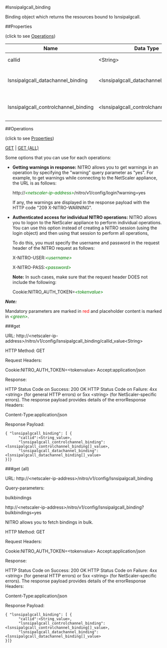 #lsnsipalgcall_binding

Binding object which returns the resources bound to lsnsipalgcall.


##Properties 
<span>(click to see [Operations](#operations))</span>


<table><thead><tr><th>Name</th><th> Data Type</th><th> Permissions</th><th>Description</th></tr></thead><tbody><tr><td>callid</td><td>&lt;String></td><td>Read-write</td><td>Call ID for the SIP call.</td><tr><tr><td>lsnsipalgcall_datachannel_binding</td><td>&lt;lsnsipalgcall_datachannel_binding[]></td><td>Read-only</td><td>datachannel that can be bound to lsnsipalgcall.</td><tr><tr><td>lsnsipalgcall_controlchannel_binding</td><td>&lt;lsnsipalgcall_controlchannel_binding[]></td><td>Read-only</td><td>controlchannel that can be bound to lsnsipalgcall.</td><tr></tbody></table>
##Operations 
<span>(click to see [Properties](#properties))</span>


[GET](#get) | [GET (ALL)](#get-(all))


Some options that you can use for each operations:
<ul><li><p><b>Getting warnings in response:</b> NITRO allows you to get warnings in an operation by specifying the "warning" query parameter as "yes". For example, to get warnings while connecting to the NetScaler appliance, the URL is as follows:</p><p>http://<span style="color:green;font-style:italic;">&lt;netscaler-ip-address&gt;</span>/nitro/v1/config/login?warning=yes</p><p>If any, the warnings are displayed in the response payload with the HTTP code "209 X-NITRO-WARNING".</p></li><li><p><b>Authenticated access for individual NITRO operations:</b> NITRO allows you to logon to the NetScaler appliance to perform individual operations. You can use this option instead of creating a NITRO session (using the login object) and then using that session to perform all operations,</p><p>To do this, you must specify the username and password in the request header of the NITRO request as follows:</p><p>X-NITRO-USER:<span style="color:green;font-style:italic;">&lt;username&gt;</span></p><p>X-NITRO-PASS:<span style="color:green;font-style:italic;">&lt;password&gt;</span></p><p><b>Note:</b> In such cases, make sure that the request header DOES not include the following:</p><p>Cookie:NITRO_AUTH_TOKEN=<span style="color:green;font-style:italic;">&lt;tokenvalue&gt;</span></p></li></ul>



***Note:*** 
Mandatory parameters are marked in <span style="color:#FF0000;">red</span> and placeholder content is marked in <span style="color:green;font-style:italic">&lt;green&gt;</span>.

###get



URL: http://&lt;netscaler-ip-address&gt;/nitro/v1/config/lsnsipalgcall_binding/callid_value&lt;String&gt;
HTTP Method: GET
Request Headers:

Cookie:NITRO_AUTH_TOKEN=&lt;tokenvalue&gt;Accept:application/json

Response:
HTTP Status Code on Success: 200 OKHTTP Status Code on Failure: 4xx &lt;string&gt; (for general HTTP errors) or 5xx &lt;string&gt; (for NetScaler-specific errors). The response payload provides details of the errorResponse Headers:

Content-Type:application/json

Response Payload: ```{ "lsnsipalgcall_binding": [ {      "callid":<String_value>,      "lsnsipalgcall_controlchannel_binding":<lsnsipalgcall_controlchannel_binding[]_value>,      "lsnsipalgcall_datachannel_binding":<lsnsipalgcall_datachannel_binding[]_value>}]}```



###get (all)



URL: http://&lt;netscaler-ip-address&gt;/nitro/v1/config/lsnsipalgcall_binding
Query-parameters:
bulkbindings
http://&lt;netscaler-ip-address&gt;/nitro/v1/config/lsnsipalgcall_binding?bulkbindings=yes
NITRO allows you to fetch bindings in bulk.



HTTP Method: GET
Request Headers:

Cookie:NITRO_AUTH_TOKEN=&lt;tokenvalue&gt;Accept:application/json

Response:
HTTP Status Code on Success: 200 OKHTTP Status Code on Failure: 4xx &lt;string&gt; (for general HTTP errors) or 5xx &lt;string&gt; (for NetScaler-specific errors). The response payload provides details of the errorResponse Headers:

Content-Type:application/json

Response Payload: ```{ "lsnsipalgcall_binding": [ {      "callid":<String_value>,      "lsnsipalgcall_controlchannel_binding":<lsnsipalgcall_controlchannel_binding[]_value>,      "lsnsipalgcall_datachannel_binding":<lsnsipalgcall_datachannel_binding[]_value>}]}```



